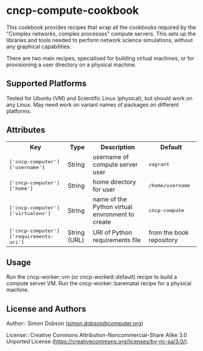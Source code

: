 # cncp-compute-cookbook

This cookbook provides recipes that wrap all the cookbooks
required by the "Complex networks, complex processes" compute
servers. This sets up the libraries and tools needed to perform
network science simulations, without any graphical capabilities.

There are two main recipes, specialised for building virtual machines,
or for provisioning a user directory on a physical machine. 


## Supported Platforms

Tested for Ubuntu (VM) and Scientific Linux (physical), but should
work on any Linux. May need work on variant names of packages on
different platforms.


## Attributes

<table>
  <tr>
    <th>Key</th>
    <th>Type</th>
    <th>Description</th>
    <th>Default</th>
  </tr>
  <tr>
    <td><tt>['cncp-computer']['username']</tt></td>
    <td>String</td>
    <td>username of compute server user</td>
    <td><tt>vagrant</tt></td>
  </tr>
  <tr>
    <td><tt>['cncp-computer']['home']</tt></td>
    <td>String</td>
    <td>home directory for user</td>
    <td><tt>/home/<i>username</i></tt></td>
  </tr>
  <tr>
    <td><tt>['cncp-computer']['virtualenv']</tt></td>
    <td>String</td>
    <td>name of the Python virtual envronment to create</td>
    <td><tt>cncp-compute</tt></td>
  </tr>
  <tr>
    <td><tt>['cncp-computer']['requirements-uri']</tt></td>
    <td>String (URL)</td>
    <td>URI of Python requirements file</td>
    <td>from the book repository</td>
  </tr>
</table>


## Usage

Run the cncp-worker::vm (or cncp-worked::default) recipe to build
a compute server VM. Run the cncp-worker::barematal recipe for a
physical machine.


## License and Authors

Author:: Simon Dobson (<simon.dobson@computer.org>)

License:: Creative Commons Attribution-Noncommercial-Share Alike 3.0 Unported License
          (https://creativecommons.org/licenses/by-nc-sa/3.0/).
